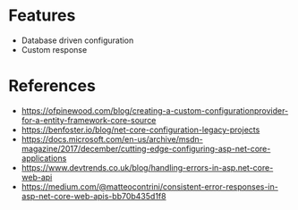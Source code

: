 # Features
- Database driven configuration
- Custom response

# References
- https://ofpinewood.com/blog/creating-a-custom-configurationprovider-for-a-entity-framework-core-source
- https://benfoster.io/blog/net-core-configuration-legacy-projects
- https://docs.microsoft.com/en-us/archive/msdn-magazine/2017/december/cutting-edge-configuring-asp-net-core-applications
- https://www.devtrends.co.uk/blog/handling-errors-in-asp.net-core-web-api
- https://medium.com/@matteocontrini/consistent-error-responses-in-asp-net-core-web-apis-bb70b435d1f8